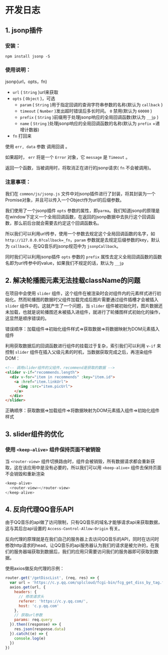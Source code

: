 # 开发日志

## 1. jsonp插件

### 安装：

```
npm install jsonp -S
```

### 使用说明：

jsonp(url，opts，fn)

*   `url` ( `String` )url来获取
*   `opts` ( `Object` )，可选
    *   `param` ( `String` )用于指定回调的查询字符串参数的名称(默认为 `callback` )
    *   `timeout` ( `Number` )发出超时错误后多长时间。 `0` 禁用(默认为 `60000` )
    *   `prefix` ( `String` )前缀用于处理jsonp响应的全局回调函数(默认为 `__jp` )
    *   `name` ( `String` )处理jsonp响应的全局回调函数的名称(默认为 `prefix` +递增计数器)
*   `fn` 打回来

使用 `err, data` 参数 调用回调 。

如果超时， `err` 将是一个 `Error` 对象，它 `message` 是 `Timeout` 。

返回一个函数，当被调用时，将取消正在进行的jsonp请求( `fn` 不会被调用)。

### 注意事项：

我们在 `common/js/jsonp.js` 文件中对jsonp插件进行了封装，将其封装为一个Promise对象，并且可以传入一个Object作为url的后缀参数。

我们使用了一个jsonp插件 `opts` 参数的属性，即`parma`。我们知道jsonp的原理是在window下定义一个全局回调函数，在返回的jsonp数据中去执行这个回调函数，那么前后台就会需要去约定这个回调函数名。

所以我们可以利用url传参，使用一个参数去规定这个全局回调函数的名字，如 `http://127.0.0.0?callback=_fn`，`param` 参数就是去规定后缀参数的key，默认为 `callback`，在QQ音乐的jsonp规范中为 `jsonpCallback`。

同时我们可以利用jsonp插件 `opts` 参数的 `prefix` 属性去定义全局回调函数的函数名即为url传参中的value，如果我们不规定的话，默认为 `__jp`

## 2. 解决轮播图元素无法挂载className的问题

在项目中会使用 `slider` 组件，这个组件在被渲染时会对组件内的元素样式进行初始化。然而轮播图的数据时父组件加载完成后图片需要通过组件插槽才会被插入 `slider` 组件中的。这就产生了一个问题，当 `slider` 组件被初始化时，图片数据还未加载，也就是说轮播图还未被插入进组件，就进行了轮播图样式初始化的操作，这显然是顺序错误的。

错误顺序：加载组件=>初始化组件样式=>获取数据=>将数据映射为DOM元素插入组件

利用获取数据后的回调函数进行组件的挂载过于复杂，索引我们可以利用 `v-if` 来控制 `slider` 组件在插入父级元素的时机，当数据获取完成之后，再渲染组件DOM：

```html
<!-- 调用slider组件的父组件，recommend是获取的数据 -->
<slider v-if="recommends.length">
  <div v-for="item in recommends" :key="item.id">
    <a :href="item.linkUrl">
      <img :src="item.picUrl">
    </a>
  </div>
</slider>
```

正确顺序：获取数据=>加载组件=>将数据映射为DOM元素插入组件=>初始化组件样式

## 3. slider组件的优化

### 使用 `<keep-alive>` 组件保持页面不被销毁

当 `<router-view>` 组件切换路由时，组件会被销毁，所有数据请求都会重新获取，这在该应用中是没有必要的，所以我们可以用 `<keep-alive>` 组件去保持页面不会销毁和重新渲染

```js
<keep-alive>
  <router-view></router-view>
</keep-alive>
```

## 4. 反向代理QQ音乐API

由于QQ音乐的api做了访问限制，只有QQ音乐的域名才能够请求api来获取数据，这与其后台api设置的 `Access-Control-Allow-Origin` 有关。

反向代理的原理就是在我们自己的服务器上去访问QQ音乐的API，同时在访问时修改http请求的head，让QQ音乐的api服务器认为我们的请求是被允许的，在我们的服务器端获取到数据后，我们的应用只需要访问我们的服务器即可获取到数据。

使用axios做反向代理的示例：

```js
router.get('/getDiscList', (req, res) => {
  var url = 'https://c.y.qq.com/splcloud/fcgi-bin/fcg_get_diss_by_tag.fcg'
  axios.get(url, {
    headers: {
      // 修改请求头
      referer: 'https://c.y.qq.com/',
      host: 'c.y.qq.com'
    },
    // 获取url参数
    params: req.query
  }).then((response) => {
    res.json(response.data)
  }).catch((e) => {
    console.log(e)
  })
})
```